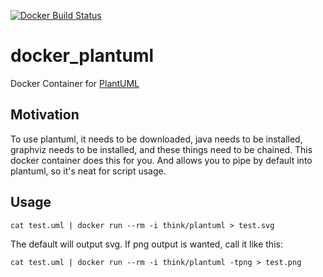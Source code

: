 [![Docker Build Status](https://img.shields.io/docker/build/chai2010/plantuml.svg)](https://hub.docker.com/r/chai2010/plantuml/)

# docker_plantuml

Docker Container for [PlantUML](http://plantuml.com)

## Motivation

To use plantuml, it needs to be downloaded, java needs to be installed, graphviz needs to be installed, and these things need to be chained.
This docker container does this for you. And allows you to pipe by default into plantuml, so it's neat for script usage.

## Usage

```
cat test.uml | docker run --rm -i think/plantuml > test.svg
```

The default will output svg. If png output is wanted, call it like this:

```
cat test.uml | docker run --rm -i think/plantuml -tpng > test.png
```
